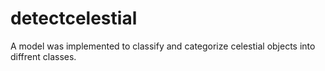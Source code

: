# detectcelestial
A model was implemented to classify and categorize celestial objects into diffrent classes.

